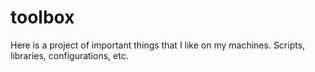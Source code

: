 # toolbox

Here is a project of important things that I like on my machines. Scripts, libraries, configurations, etc.
